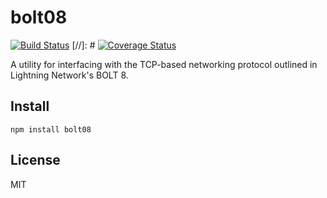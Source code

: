 # bolt08
[![Build Status](https://travis-ci.com/arik-so/bolt08.svg?branch=master)](https://travis-ci.com/arik-so/bolt08)
[//]: # [![Coverage Status](https://coveralls.io/repos/github/arik-so/bolt08/badge.svg?branch=master)](https://coveralls.io/github/arik-so/bolt08?branch=master)

A utility for interfacing with the TCP-based networking protocol outlined in Lightning Network's BOLT 8. 

## Install

```shell script
npm install bolt08
```

## License

MIT
